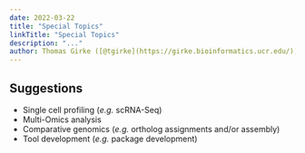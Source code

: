 ```yaml
---
date: 2022-03-22
title: "Special Topics"
linkTitle: "Special Topics"
description: "..."
author: Thomas Girke ([@tgirke](https://girke.bioinformatics.ucr.edu/))
---
```


## Suggestions

+ Single cell profiling (_e.g._ scRNA-Seq) 
+ Multi-Omics analysis
+ Comparative genomics (_e.g._ ortholog assignments and/or assembly)
+ Tool development (_e.g._ package development)

